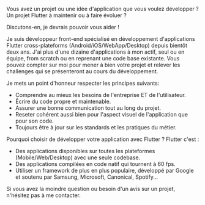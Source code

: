Vous avez un projet ou une idée d'application que vous voulez développer ? Un projet Flutter à maintenir ou à faire évoluer ?

Discutons-en, je devrais pouvoir vous aider !

Je suis développeur front-end spécialisé en développement d'applications Flutter cross-plateforms (Android/iOS/WebApp/Desktop) depuis bientôt deux ans. J'ai plus d'une dizaine d'applications à mon actif, seul ou en équipe, from scratch ou en reprenant une code base existante. Vous pouvez compter sur moi pour mener à bien votre projet et relever les challenges qui se présenteront au cours du développement.

Je mets un point d'honneur respecter les principes suivants:
- Comprendre au mieux les besoins de l'entreprise ET de l'utilisateur.
- Êcrire du code propre et maintenable.
- Assurer une bonne communication tout au long du projet.
- Reseter cohérent aussi bien pour l'aspect visuel de l'application que pour son code.
- Toujours être à jour sur les standards et les pratiques du métier.

Pourquoi choisir de développer votre application avec Flutter ?
Flutter c'est :
- Des applications disponibles sur toutes les plateformes (Mobile/Web/Desktop) avec une seule codebase.
- Des applications compilées en code natif qui tournent à 60 fps.
- Utiliser un framework de plus en plus populaire, développé par Google et soutenu par Samsung, Microsoft, Canonical, Spotify...

Si vous avez la moindre question ou besoin d'un avis sur un projet, n'hésitez pas à me contacter.